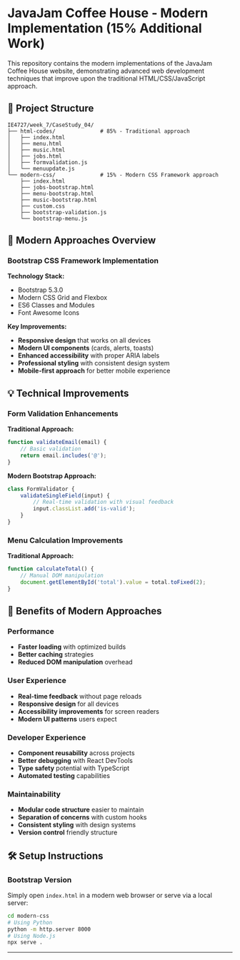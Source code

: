 # JavaJam Coffee House - Modern Implementation (15% Additional Work)

This repository contains the modern implementations of the JavaJam Coffee House website, demonstrating advanced web development techniques that improve upon the traditional HTML/CSS/JavaScript approach.

## 📁 Project Structure

```
IE4727/week_7/CaseStudy_04/
├── html-codes/              # 85% - Traditional approach
│   ├── index.html
│   ├── menu.html
│   ├── music.html
│   ├── jobs.html
│   ├── formvalidation.js
│   └── menuupdate.js
└── modern-css/              # 15% - Modern CSS Framework approach
    ├── index.html
    ├── jobs-bootstrap.html
    ├── menu-bootstrap.html
    ├── music-bootstrap.html
    ├── custom.css
    ├── bootstrap-validation.js
    └── bootstrap-menu.js
```

## 🚀 Modern Approaches Overview

### Bootstrap CSS Framework Implementation

**Technology Stack:**
- Bootstrap 5.3.0
- Modern CSS Grid and Flexbox
- ES6 Classes and Modules
- Font Awesome Icons

**Key Improvements:**
- **Responsive design** that works on all devices
- **Modern UI components** (cards, alerts, toasts)
- **Enhanced accessibility** with proper ARIA labels
- **Professional styling** with consistent design system
- **Mobile-first approach** for better mobile experience

## 💡 Technical Improvements

### Form Validation Enhancements

**Traditional Approach:**
```javascript
function validateEmail(email) {
    // Basic validation
    return email.includes('@');
}
```

**Modern Bootstrap Approach:**
```javascript
class FormValidator {
    validateSingleField(input) {
        // Real-time validation with visual feedback
        input.classList.add('is-valid');
    }
}
```

### Menu Calculation Improvements

**Traditional Approach:**
```javascript
function calculateTotal() {
    // Manual DOM manipulation
    document.getElementById('total').value = total.toFixed(2);
}
```

## 🎯 Benefits of Modern Approaches

### Performance
- **Faster loading** with optimized builds
- **Better caching** strategies
- **Reduced DOM manipulation** overhead

### User Experience
- **Real-time feedback** without page reloads
- **Responsive design** for all devices
- **Accessibility improvements** for screen readers
- **Modern UI patterns** users expect

### Developer Experience
- **Component reusability** across projects
- **Better debugging** with React DevTools
- **Type safety** potential with TypeScript
- **Automated testing** capabilities

### Maintainability
- **Modular code structure** easier to maintain
- **Separation of concerns** with custom hooks
- **Consistent styling** with design systems
- **Version control** friendly structure

## 🛠️ Setup Instructions

### Bootstrap Version
Simply open `index.html` in a modern web browser or serve via a local server:
```bash
cd modern-css
# Using Python
python -m http.server 8000
# Using Node.js
npx serve .
```

---